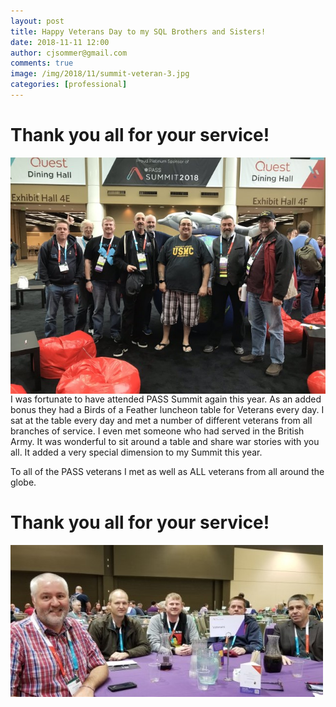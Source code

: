 ```yaml
---
layout: post
title: Happy Veterans Day to my SQL Brothers and Sisters!
date: 2018-11-11 12:00
author: cjsommer@gmail.com
comments: true
image: /img/2018/11/summit-veteran-3.jpg
categories: [professional]
---
```

# Thank you all for your service! #

<img src="/img/2018/11/summit-veteran-3.jpg" alt="PASS Veterans" align="right">

I was fortunate to have attended PASS Summit again this year. As an added bonus they had a Birds of a Feather luncheon table for Veterans every day. I sat at the table every day and met a number of different veterans from all branches of service. I even met someone who had served in the British Army. It was wonderful to sit around a table and share war stories with you all. It added a very special dimension to my Summit this year. 

To all of the PASS veterans I met as well as ALL veterans from all around the globe.

# Thank you all for your service! #

![Veterans Birds of a Feather](/img/2018/11/summit-veteran-2.jpg)